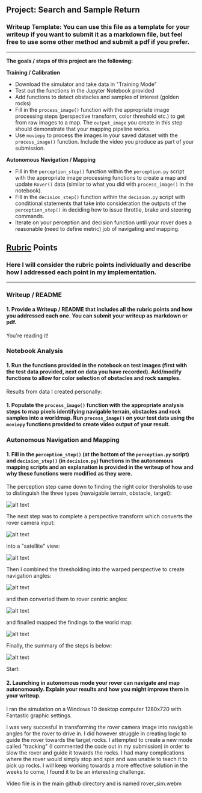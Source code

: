 ## Project: Search and Sample Return
### Writeup Template: You can use this file as a template for your writeup if you want to submit it as a markdown file, but feel free to use some other method and submit a pdf if you prefer.

---


**The goals / steps of this project are the following:**  

**Training / Calibration**  

* Download the simulator and take data in "Training Mode"
* Test out the functions in the Jupyter Notebook provided
* Add functions to detect obstacles and samples of interest (golden rocks)
* Fill in the `process_image()` function with the appropriate image processing steps (perspective transform, color threshold etc.) to get from raw images to a map.  The `output_image` you create in this step should demonstrate that your mapping pipeline works.
* Use `moviepy` to process the images in your saved dataset with the `process_image()` function.  Include the video you produce as part of your submission.

**Autonomous Navigation / Mapping**

* Fill in the `perception_step()` function within the `perception.py` script with the appropriate image processing functions to create a map and update `Rover()` data (similar to what you did with `process_image()` in the notebook). 
* Fill in the `decision_step()` function within the `decision.py` script with conditional statements that take into consideration the outputs of the `perception_step()` in deciding how to issue throttle, brake and steering commands. 
* Iterate on your perception and decision function until your rover does a reasonable (need to define metric) job of navigating and mapping.  

[//]: # (Image References)

[image1]: ./images/perception.png
[image2]: ./images/perspective.png
[image3]: ./images/warp_perspective.png
[image4]: ./images/map_nav_angles.png
[image5]: ./images/rover_centric.png
[image6]: ./images/map_to_world.png
[image7]: ./images/decision.png

## [Rubric](https://review.udacity.com/#!/rubrics/916/view) Points
### Here I will consider the rubric points individually and describe how I addressed each point in my implementation.  

---
### Writeup / README

#### 1. Provide a Writeup / README that includes all the rubric points and how you addressed each one.  You can submit your writeup as markdown or pdf.  

You're reading it!

### Notebook Analysis
#### 1. Run the functions provided in the notebook on test images (first with the test data provided, next on data you have recorded). Add/modify functions to allow for color selection of obstacles and rock samples.

Results from data I created personally:


#### 1. Populate the `process_image()` function with the appropriate analysis steps to map pixels identifying navigable terrain, obstacles and rock samples into a worldmap.  Run `process_image()` on your test data using the `moviepy` functions provided to create video output of your result. 




### Autonomous Navigation and Mapping

#### 1. Fill in the `perception_step()` (at the bottom of the `perception.py` script) and `decision_step()` (in `decision.py`) functions in the autonomous mapping scripts and an explanation is provided in the writeup of how and why these functions were modified as they were.

The perception step came down to finding the right color thersholds to use to distinguish the three types (navaigable terrain, obstacle, target):

![alt text][image1]

The next step was to complete a perspective transform which converts the rover camera input:

![alt text][image2]

into a "satellite" view:

![alt text][image3]

Then I combined the thresholding into the warped perspective to create navigation angles:

![alt text][image4]

and then converted them to rover centric angles:

![alt text][image5]

and finalled mapped the findings to the world map:

![alt text][image6]

Finally, the summary of the steps is below:

![alt text][image7]

Start:

#### 2. Launching in autonomous mode your rover can navigate and map autonomously.  Explain your results and how you might improve them in your writeup.  

I ran the simulation on a Windows 10 desktop computer 1280x720 with Fantastic graphic settings.

I was very succesful in transforming the rover camera image into navigable angles for the rover to drive in. I did however struggle in creating logic to guide the rover towards the target rocks. I attempted to create a new mode called "tracking" (I commented the code out in my submission) in order to slow the rover and guide it towards the rocks. I had many complications where the rover would simply stop and spin and was unable to teach it to pick up rocks. I will keep working towards a more effective solution in the weeks to come, I found it to be an interesting challenge.

Video file is in the main github directory and is named rover_sim.webm



